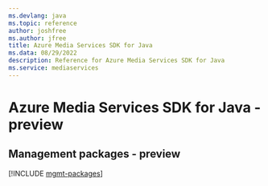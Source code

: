 ```yaml
---
ms.devlang: java
ms.topic: reference
author: joshfree
ms.author: jfree
title: Azure Media Services SDK for Java
ms.data: 08/29/2022
description: Reference for Azure Media Services SDK for Java
ms.service: mediaservices
---
```

# Azure Media Services SDK for Java - preview

## Management packages - preview
[!INCLUDE [mgmt-packages](media-services-mgmt-index.md)]